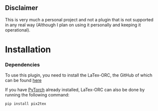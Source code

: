 ## Disclaimer
This is very much a personal project and not a plugin that is not supported in any real way 
(Although I plan on using it personally and keeping it operational).

# Installation 

### Dependencies
To use this plugin, you need to install the LaTex-ORC, 
the GitHub of which can be found [here](https://github.com/lukas-blecher/LaTeX-OCR)

If you have [PyTorch](https://pytorch.org/) already installed, 
LaTex-ORC can also be done by running the following command:
```
pip install pix2tex
```
